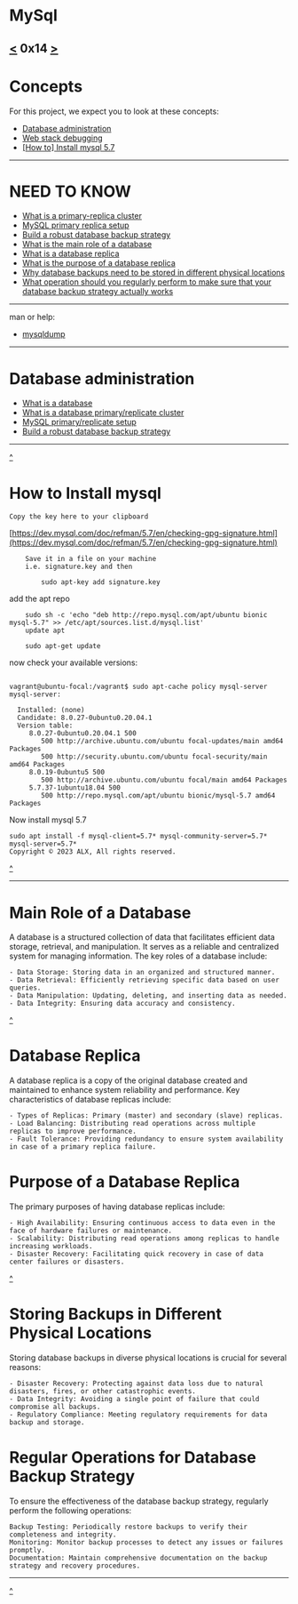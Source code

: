 # MySql
[<](https://github.com/TheeKingZa/alx-system_engineering-devops/tree/master/0x13-firewall/README.md) 0x14 [>](https://github.com/TheeKingZa/alx-system_engineering-devops/blob/master/0x15-api/README.md)
---

# Concepts
For this project, we expect you to look at these concepts:

* [Database administration](#database-administration)
* [Web stack debugging](https://github.com/TheeKingZa/alx-system_engineering-devops/tree/master/0x0D-web_stack_debugging_0/README.md)
* [[How to] Install mysql 5.7](#how-to-install-mysql)

---

# NEED TO KNOW
* [What is a primary-replica cluster](https://www.digitalocean.com/community/tutorials/how-to-choose-a-redundancy-plan-to-ensure-high-availability#sql-replication)
* [MySQL primary replica setup](https://www.digitalocean.com/community/tutorials/how-to-set-up-replication-in-mysql)
* [Build a robust database backup strategy](https://www.databasejournal.com/ms-sql/developing-a-sql-server-backup-strategy/)
* [What is the main role of a database](#Main-role-of-a-database)
* [What is a database replica](#database-replica)
* [What is the purpose of a database replica](#purpose-of-a-database-replica)
* [Why database backups need to be stored in different physical locations](#storing-backups-in-different-physical-locations
)
* [What operation should you regularly perform to make sure that your database backup strategy actually works](#regular-operations-for-batabase-backup-strategy
)
-----
man or help:
* [mysqldump](https://dev.mysql.com/doc/refman/8.0/en/mysqldump.html)

---

# Database administration
* [What is a database](https://www.techtarget.com/searchdatamanagement/definition/database)
* [What is a database primary/replicate cluster](https://www.digitalocean.com/community/tutorials/how-to-choose-a-redundancy-plan-to-ensure-high-availability#sql-replication)
* [MySQL primary/replicate setup](https://www.digitalocean.com/community/tutorials/how-to-set-up-replication-in-mysql)
* [Build a robust database backup strategy](https://www.databasejournal.com/ms-sql/developing-a-sql-server-backup-strategy/)

---


[^](#need-to-know)

# How to Install mysql

```
Copy the key here to your clipboard
```


[https://dev.mysql.com/doc/refman/5.7/en/checking-gpg-signature.html](https://dev.mysql.com/doc/refman/5.7/en/checking-gpg-signature.html)

```
    Save it in a file on your machine
    i.e. signature.key and then

        sudo apt-key add signature.key
```

add the apt repo

```
    sudo sh -c 'echo "deb http://repo.mysql.com/apt/ubuntu bionic mysql-5.7" >> /etc/apt/sources.list.d/mysql.list'
    update apt

    sudo apt-get update
```
now check your available versions:
```

vagrant@ubuntu-focal:/vagrant$ sudo apt-cache policy mysql-server
mysql-server:

  Installed: (none)
  Candidate: 8.0.27-0ubuntu0.20.04.1
  Version table:
     8.0.27-0ubuntu0.20.04.1 500
        500 http://archive.ubuntu.com/ubuntu focal-updates/main amd64 Packages
        500 http://security.ubuntu.com/ubuntu focal-security/main amd64 Packages
     8.0.19-0ubuntu5 500
        500 http://archive.ubuntu.com/ubuntu focal/main amd64 Packages
     5.7.37-1ubuntu18.04 500
        500 http://repo.mysql.com/apt/ubuntu bionic/mysql-5.7 amd64 Packages
```
Now install mysql 5.7
```
sudo apt install -f mysql-client=5.7* mysql-community-server=5.7* mysql-server=5.7*
Copyright © 2023 ALX, All rights reserved.

```

[^](#need-to-know)

---

# Main Role of a Database
A database is a structured collection of data that facilitates efficient data storage, retrieval, and manipulation. It serves as a reliable and centralized system for managing information. The key roles of a database include:
```
- Data Storage: Storing data in an organized and structured manner.
- Data Retrieval: Efficiently retrieving specific data based on user queries.
- Data Manipulation: Updating, deleting, and inserting data as needed.
- Data Integrity: Ensuring data accuracy and consistency.
```


[^](#need-to-know)

# Database Replica

A database replica is a copy of the original database created and maintained to enhance system reliability and performance. Key characteristics of database replicas include:
```
- Types of Replicas: Primary (master) and secondary (slave) replicas.
- Load Balancing: Distributing read operations across multiple replicas to improve performance.
- Fault Tolerance: Providing redundancy to ensure system availability in case of a primary replica failure.

```

# Purpose of a Database Replica

The primary purposes of having database replicas include:
```
- High Availability: Ensuring continuous access to data even in the face of hardware failures or maintenance.
- Scalability: Distributing read operations among replicas to handle increasing workloads.
- Disaster Recovery: Facilitating quick recovery in case of data center failures or disasters.
```

[^](#need-to-know)

# Storing Backups in Different Physical Locations

Storing database backups in diverse physical locations is crucial for several reasons:
```
- Disaster Recovery: Protecting against data loss due to natural disasters, fires, or other catastrophic events.
- Data Integrity: Avoiding a single point of failure that could compromise all backups.
- Regulatory Compliance: Meeting regulatory requirements for data backup and storage.
```

# Regular Operations for Database Backup Strategy

To ensure the effectiveness of the database backup strategy, regularly perform the following operations:
```
Backup Testing: Periodically restore backups to verify their completeness and integrity.
Monitoring: Monitor backup processes to detect any issues or failures promptly.
Documentation: Maintain comprehensive documentation on the backup strategy and recovery procedures.
```
---

[^](#need-to-know)
